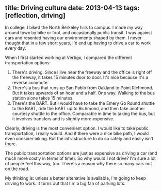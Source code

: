 title: Driving culture
date: 2013-04-13
tags: [reflection, driving]
---

In college, I biked the North Berkeley hills to campus. I made my way around town by bike or foot, and occasionally public transit. I was against cars and resented having our environments shaped by them. I never thought that in a few short years, I'd end up having to drive a car to work every day.

When I first started working at Vertigo, I compared the different transportation options:

1. There's driving. Since I live near the freeway and the office is right off the freeway, it takes 15 minutes door to door. It's nice because it's a reverse commute.
2. There's a bus that runs up San Pablo from Oakland to Point Richmond. But it takes upwards of an hour and a half. One way. Walking to the bus station alone takes 15 minutes.
3. There's the BART. But I would have to take the Emery Go Round shuttle to the BART, ride the BART up to Richmond, and then take another courtesy shuttle to the office. Comparable in time to taking the bus, but it involves transfers and is slightly more expensive.

Clearly, driving is the most convenient option. I would like to take public transportation, I really would. And if there were a nice bike path, I would even consider biking. But the infrastructure to do so safely and easily isn't there.

The public transportation options are just as expensive as driving a car (and much more costly in terms of time). So why would I not drive? I'm sure a lot of people feel this way, too. There's a reason why there so many cars out on the road.

My thinking is: unless a better altenative is available, I'm going to keep driving to work. It turns out that I'm a big fan of parking lots.
